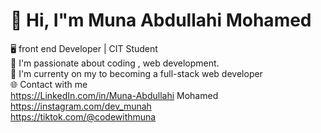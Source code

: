 # 👋 Hi, I"m Muna Abdullahi Mohamed  <br>
🖥️ front end Developer | CIT Student   <br>
🚀 I'm passionate about coding , web development.  <br>
🚀 I'm currenty on my to becoming a full-stack web developer  <br>
🌐 Contact with me <br>
https://LinkedIn.com/in/Muna-Abdullahi Mohamed
https://instagram.com/dev_munah <br>
https://tiktok.com/@codewithmuna







